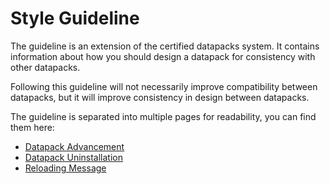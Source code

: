 # Style Guideline

The guideline is an extension of the certified datapacks system. It contains information about how you should design a datapack for consistency with other datapacks.

Following this guideline will not necessarily improve compatibility between datapacks, but it will improve consistency in design between datapacks.

The guideline is separated into multiple pages for readability, you can find them here:

- [Datapack Advancement](./datapack_advancement.md)
- [Datapack Uninstallation](./datapack_uninstallation.md)
- [Reloading Message](./reloading_message.md)
